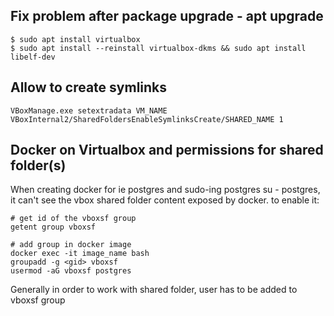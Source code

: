 ## Fix problem after package upgrade - apt upgrade
```shell
$ sudo apt install virtualbox 
$ sudo apt install --reinstall virtualbox-dkms && sudo apt install libelf-dev
```

## Allow to create symlinks
```VBoxManage.exe setextradata VM_NAME VBoxInternal2/SharedFoldersEnableSymlinksCreate/SHARED_NAME 1```

## Docker on Virtualbox and permissions for shared folder(s)
When creating docker for ie postgres and sudo-ing postgres su - postgres, it can't see the vbox shared folder 
content exposed by docker. to enable it:
```shell
# get id of the vboxsf group
getent group vboxsf

# add group in docker image
docker exec -it image_name bash
groupadd -g <gid> vboxsf
usermod -aG vboxsf postgres
```
Generally in order to work with shared folder, user has to be added to vboxsf group
